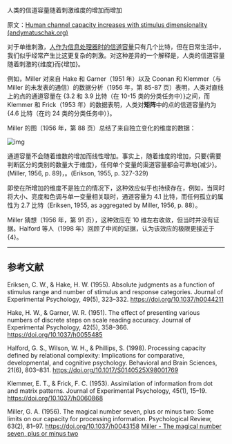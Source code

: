 人类的信道容量随着刺激维度的增加而增加

原文：[Human channel capacity increases with stimulus dimensionality (andymatuschak.org)](https://notes.andymatuschak.org/z7LQGcrQpYKed1qdC1nS7Dg8Ad6gdi1apWyuZ)

对于单维刺激，[人作为信息处理器时的信道容量](https://notes.andymatuschak.org/z8iJEzmLdBMoWYtQHkDohDgeWz6UBGm74qEiW)只有几个比特，但在日常生活中，我们似乎经常产生比这更复杂的刺激。对这种差异的一个解释是，人类的信道容量随着刺激的{维度}而{增加}。

例如，Miller 对来自 Hake 和 Garner（1951 年）以及 Coonan 和 Klemmer（与 Miller 的未发表的通信）的数据分析（1956 年，第 85-87 页）表明，人类对直线上的点的通道容量在 {3.2 和 3.9 比特（在 10-15 类的分类任务中）}之间，而 Klemmer 和 Frick（1953 年）的数据表明，人类对**矩阵**中的点的信道容量约为 {4.6 比特（在约 24 类的分类任务中）}。

Miller 的图（1956 年，第 88 页）总结了来自独立变化的维度的数据：

![img](https://notes.andymatuschak.org/BearImages/1C53311F-EC04-4676-8672-7ED7ACADDF55-30732-0002A26C97E70BC1/F46EFF27-ED01-48BB-BEB4-58C004B4A8DD.png)

通道容量不会随着维数的增加而线性增加。事实上，随着维度的增加，只要{需要判断区分的类别的数量大于维度}，任何单个变量的渠道容量都会可靠地{减少}。(Miller, 1956, p. 89)，。(Erikson, 1955, p. 327-329)

即使在所增加的维度不是独立的情况下，这种效应似乎也持续存在，例如，当同时将大小、亮度和色调与单一变量相关联时，通道容量为 4.1 比特，而任何孤立的属性为 2.7 比特（Eriksen, 1955, as aggregated by Miller, 1956, p. 88）。

Miller 猜想（1956 年，第 91 页），这种效应在 10 维左右收敛，但当时并没有证据。Halford 等人（1998 年）回顾了中间的证据，认为该效应的极限更接近于 {4}。

------

## 参考文献

Eriksen, C. W., & Hake, H. W. (1955). Absolute judgments as a function of stimulus range and number of stimulus and response categories. Journal of Experimental Psychology, 49(5), 323–332. https://doi.org/10.1037/h0044211

Hake, H. W., & Garner, W. R. (1951). The effect of presenting various numbers of discrete steps on scale reading accuracy. Journal of Experimental Psychology, 42(5), 358–366. https://doi.org/10.1037/h0055485

Halford, G. S., Wilson, W. H., & Phillips, S. (1998). Processing capacity defined by relational complexity: Implications for comparative, developmental, and cognitive psychology. Behavioral and Brain Sciences, 21(6), 803–831. https://doi.org/10.1017/S0140525X98001769

Klemmer, E. T., & Frick, F. C. (1953). Assimilation of information from dot and matrix patterns. Journal of Experimental Psychology, 45(1), 15–19. https://doi.org/10.1037/h0060868

Miller, G. A. (1956). The magical number seven, plus or minus two: Some limits on our capacity for processing information. Psychological Review, 63(2), 81–97. https://doi.org/10.1037/h0043158 [Miller - The magical number seven, plus or minus two](https://notes.andymatuschak.org/zjfsd9pyxWQAF3HU5k7RAXhRjJBqtMEGKK27)
